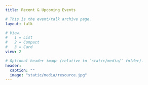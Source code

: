 ```yaml
---
title: Recent & Upcoming Events

# This is the event/talk archive page.
layout: talk

# View.
#   1 = List
#   2 = Compact
#   3 = Card
view: 2

# Optional header image (relative to `static/media/` folder).
header:
  caption: ""
  image: "static/media/resource.jpg"
---
```

